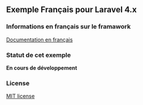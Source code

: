 ## Exemple Français pour Laravel 4.x

### Informations en français sur le framawork

[Documentation en français](http://laravel.fr) 

### Statut de cet exemple

**En cours de développement**

### License

[MIT license](http://opensource.org/licenses/MIT)
